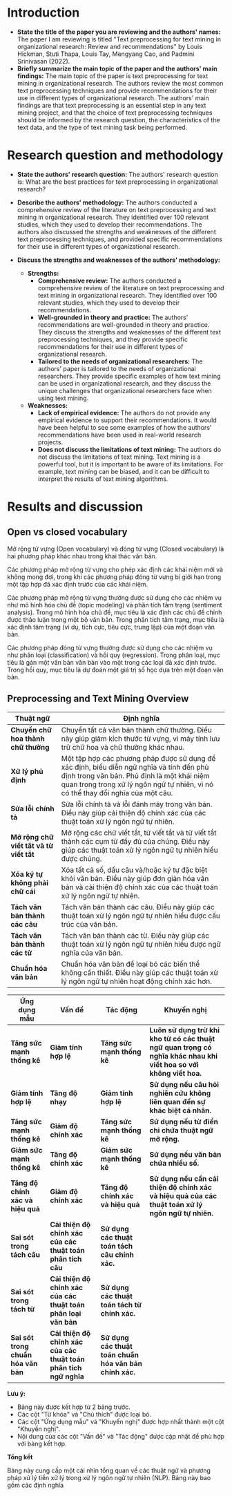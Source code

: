 # Introduction 
- **State the title of the paper you are reviewing and the authors' names:** The paper I am reviewing is titled "Text preprocessing for text mining in organizational research: Review and recommendations" by Louis Hickman, Stuti Thapa, Louis Tay, Mengyang Cao, and Padmini Srinivasan (2022).
- **Briefly summarize the main topic of the paper and the authors' main findings:** The main topic of the paper is text preprocessing for text mining in organizational research. The authors review the most common text preprocessing techniques and provide recommendations for their use in different types of organizational research. The authors' main findings are that text preprocessing is an essential step in any text mining project, and that the choice of text preprocessing techniques should be informed by the research question, the characteristics of the text data, and the type of text mining task being performed.
# Research question and methodology
- **State the authors' research question:** The authors' research question is: What are the best practices for text preprocessing in organizational research?
- **Describe the authors' methodology:** The authors conducted a comprehensive review of the literature on text preprocessing and text mining in organizational research. They identified over 100 relevant studies, which they used to develop their recommendations. The authors also discussed the strengths and weaknesses of the different text preprocessing techniques, and provided specific recommendations for their use in different types of organizational research.
    
- **Discuss the strengths and weaknesses of the authors' methodology:** 
	- **Strengths:**
		- **Comprehensive review:** The authors conducted a comprehensive review of the literature on text preprocessing and text mining in organizational research. They identified over 100 relevant studies, which they used to develop their recommendations.
		- **Well-grounded in theory and practice:** The authors' recommendations are well-grounded in theory and practice. They discuss the strengths and weaknesses of the different text preprocessing techniques, and they provide specific recommendations for their use in different types of organizational research.
		- **Tailored to the needs of organizational researchers:** The authors' paper is tailored to the needs of organizational researchers. They provide specific examples of how text mining can be used in organizational research, and they discuss the unique challenges that organizational researchers face when using text mining.
	- **Weaknesses:**
		- **Lack of empirical evidence:** The authors do not provide any empirical evidence to support their recommendations. It would have been helpful to see some examples of how the authors' recommendations have been used in real-world research projects.
		- **Does not discuss the limitations of text mining:** The authors do not discuss the limitations of text mining. Text mining is a powerful tool, but it is important to be aware of its limitations. For example, text mining can be biased, and it can be difficult to interpret the results of text mining algorithms.

# **Results and discussion**
## Open vs closed vocabulary 
Mở rộng từ vựng (Open vocabulary) và đóng từ vựng (Closed vocabulary) là hai phương pháp khác nhau trong khai thác văn bản.

Các phương pháp mở rộng từ vựng cho phép xác định các khái niệm mới và không mong đợi, trong khi các phương pháp đóng từ vựng bị giới hạn trong một tập hợp đã xác định trước của các khái niệm.

Các phương pháp mở rộng từ vựng thường được sử dụng cho các nhiệm vụ như mô hình hóa chủ đề (topic modeling) và phân tích tâm trạng (sentiment analysis). Trong mô hình hóa chủ đề, mục tiêu là xác định các chủ đề chính được thảo luận trong một bộ văn bản. Trong phân tích tâm trạng, mục tiêu là xác định tâm trạng (ví dụ, tích cực, tiêu cực, trung lập) của một đoạn văn bản.

Các phương pháp đóng từ vựng thường được sử dụng cho các nhiệm vụ như phân loại (classification) và hồi quy (regression). Trong phân loại, mục tiêu là gán một văn bản văn bản vào một trong các loại đã xác định trước. Trong hồi quy, mục tiêu là dự đoán một giá trị số học dựa trên một đoạn văn bản.
## Preprocessing and Text Mining Overview 
| Thuật ngữ | Định nghĩa |
|---|---|
| **Chuyển chữ hoa thành chữ thường** | Chuyển tất cả văn bản thành chữ thường. Điều này giúp giảm kích thước từ vựng, vì máy tính lưu trữ chữ hoa và chữ thường khác nhau. |
| **Xử lý phủ định** | Một tập hợp các phương pháp được sử dụng để xác định, biểu diễn ngữ nghĩa và tính đến phủ định trong văn bản. Phủ định là một khái niệm quan trọng trong xử lý ngôn ngữ tự nhiên, vì nó có thể thay đổi nghĩa của một câu. |
| **Sửa lỗi chính tả** | Sửa lỗi chính tả và lỗi đánh máy trong văn bản. Điều này giúp cải thiện độ chính xác của các thuật toán xử lý ngôn ngữ tự nhiên. |
| **Mở rộng chữ viết tắt và từ viết tắt** | Mở rộng các chữ viết tắt, từ viết tắt và từ viết tắt thành các cụm từ đầy đủ của chúng. Điều này giúp các thuật toán xử lý ngôn ngữ tự nhiên hiểu được chúng. |
| **Xóa ký tự không phải chữ cái** | Xóa tất cả số, dấu câu và/hoặc ký tự đặc biệt khỏi văn bản. Điều này giúp đơn giản hóa văn bản và cải thiện độ chính xác của các thuật toán xử lý ngôn ngữ tự nhiên. |
| **Tách văn bản thành các câu** | Tách văn bản thành các câu. Điều này giúp các thuật toán xử lý ngôn ngữ tự nhiên hiểu được cấu trúc của văn bản. |
| **Tách văn bản thành các từ** | Tách văn bản thành các từ. Điều này giúp các thuật toán xử lý ngôn ngữ tự nhiên hiểu được ngữ nghĩa của văn bản. |
| **Chuẩn hóa văn bản** | Chuẩn hóa văn bản để loại bỏ các biến thể không cần thiết. Điều này giúp các thuật toán xử lý ngôn ngữ tự nhiên hoạt động chính xác hơn. |

| **Ứng dụng mẫu** | **Vấn đề** | **Tác động** | **Khuyến nghị** |
|---|---|---|---|
| **Tăng sức mạnh thống kê** | **Giảm tính hợp lệ** | **Tăng sức mạnh thống kê** | **Luôn sử dụng trừ khi kho từ có các thuật ngữ quan trọng có nghĩa khác nhau khi viết hoa so với không viết hoa.** |
| **Giảm tính hợp lệ** | **Tăng độ nhạy** | **Giảm tính hợp lệ** | **Sử dụng nếu câu hỏi nghiên cứu không liên quan đến sự khác biệt cá nhân.** |
| **Tăng sức mạnh thống kê** | **Giảm độ chính xác** | **Tăng sức mạnh thống kê** | **Sử dụng nếu từ điển chỉ chứa thuật ngữ mở rộng.** |
| **Giảm sức mạnh thống kê** | **Tăng độ chính xác** | **Giảm sức mạnh thống kê** | **Sử dụng nếu văn bản chứa nhiều số.** |
| **Tăng độ chính xác và hiệu quả** | **Giảm độ chính xác** | **Tăng độ chính xác và hiệu quả** | **Sử dụng nếu cần cải thiện độ chính xác và hiệu quả của các thuật toán xử lý ngôn ngữ tự nhiên.** |
| **Sai sót trong tách câu** | **Cải thiện độ chính xác của các thuật toán phân tích câu** | **Sử dụng các thuật toán tách câu chính xác.** |
| **Sai sót trong tách từ** | **Cải thiện độ chính xác của các thuật toán phân loại văn bản** | **Sử dụng các thuật toán tách từ chính xác.** |
| **Sai sót trong chuẩn hóa văn bản** | **Cải thiện độ chính xác của các thuật toán phân tích ngữ nghĩa** | **Sử dụng các thuật toán chuẩn hóa văn bản chính xác.** |

**Lưu ý:**

* Bảng này được kết hợp từ 2 bảng trước.
* Các cột "Từ khóa" và "Chú thích" được loại bỏ.
* Các cột "Ứng dụng mẫu" và "Khuyến nghị" được hợp nhất thành một cột "Khuyến nghị".
* Nội dung của các cột "Vấn đề" và "Tác động" được cập nhật để phù hợp với bảng kết hợp.

**Tổng kết**

Bảng này cung cấp một cái nhìn tổng quan về các thuật ngữ và phương pháp xử lý tiền xử lý trong xử lý ngôn ngữ tự nhiên (NLP). Bảng này bao gồm các định nghĩa

